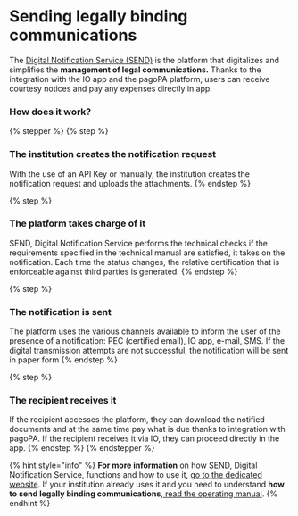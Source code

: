 # Sending legally binding communications

The [Digital Notification Service (SEND)](https://notifichedigitali.pagopa.it/) is the platform that digitalizes and simplifies the **management of legal communications.** Thanks to the integration with the IO app and the pagoPA platform, users can receive courtesy notices and pay any expenses directly in app.

### **How does it work?**

{% stepper %} {% step %}

### The institution creates the notification request

With the use of an API Key or manually, the institution creates the notification request and uploads the attachments. {% endstep %}

{% step %}

### The platform takes charge of it

SEND, Digital Notification Service performs the technical checks if the requirements specified in the technical manual are satisfied, it takes on the notification. Each time the status changes, the relative certification that is enforceable against third parties is generated. {% endstep %}

{% step %}

### The notification is sent

The platform uses the various channels available to inform the user of the presence of a notification: PEC (certified email), IO app, e-mail, SMS. If the digital transmission attempts are not successful, the notification will be sent in paper form {% endstep %}

{% step %}

### The recipient receives it

If the recipient accesses the platform, they can download the notified documents and at the same time pay what is due thanks to integration with pagoPA. If the recipient receives it via IO, they can proceed directly in the app. {% endstep %} {% endstepper %}

{% hint style="info" %} **For more information** on how SEND, Digital Notification Service, functions and how to use it, [go to the dedicated website](https://notifichedigitali.pagopa.it/). If your institution already uses it and you need to understand **how to send legally binding communications**,[ read the operating manual](https://docs.pagopa.it/manuale-operativo/). {% endhint %}